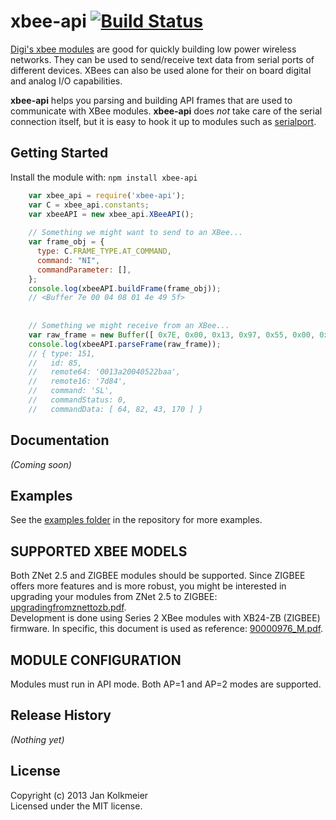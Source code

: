 # xbee-api [![Build Status](https://secure.travis-ci.org/jouz/xbee-api.png?branch=master)](http://travis-ci.org/jouz/xbee-api)

[Digi's xbee modules](http://www.digi.com/xbee) are good for quickly building low power wireless networks. They can be used to send/receive text data from serial ports of different devices. XBees can also be used alone for their on board digital and analog I/O capabilities.

**xbee-api** helps you parsing and building API frames that are used to communicate with XBee modules. **xbee-api** does *not* take care of the serial connection itself, but it is easy to hook it up to modules such as [serialport](https://github.com/voodootikigod/node-serialport/).



## Getting Started
Install the module with: `npm install xbee-api`

```javascript
	var xbee_api = require('xbee-api');
	var C = xbee_api.constants;
	var xbeeAPI = new xbee_api.XBeeAPI();
	
	// Something we might want to send to an XBee...
	var frame_obj = {
	  type: C.FRAME_TYPE.AT_COMMAND,
	  command: "NI",
	  commandParameter: [],
	};
	console.log(xbeeAPI.buildFrame(frame_obj));
	// <Buffer 7e 00 04 08 01 4e 49 5f>
	
	
	// Something we might receive from an XBee...
	var raw_frame = new Buffer([ 0x7E, 0x00, 0x13, 0x97, 0x55, 0x00, 0x13, 0xA2, 0x00, 0x40, 0x52, 0x2B, 0xAA, 0x7D, 0x84, 0x53, 0x4C, 0x00, 0x40, 0x52, 0x2B, 0xAA, 0xF0 ]);
	console.log(xbeeAPI.parseFrame(raw_frame));
	// { type: 151,
	//   id: 85,
	//   remote64: '0013a20040522baa',
	//   remote16: '7d84',
	//   command: 'SL',
	//   commandStatus: 0,
	//   commandData: [ 64, 82, 43, 170 ] }
```

## Documentation
_(Coming soon)_

## Examples
See the [examples folder](https://github.com/jouz/xbee-api/tree/master/examples) in the repository for more examples.

## SUPPORTED XBEE MODELS

Both ZNet 2.5 and ZIGBEE modules should be supported. Since ZIGBEE offers more features and is more robust, you might be interested in upgrading your modules from ZNet 2.5 to ZIGBEE: [upgradingfromznettozb.pdf](ftp://ftp1.digi.com/support/documentation/upgradingfromznettozb.pdf).  
Development is done using Series 2 XBee modules with XB24-ZB (ZIGBEE) firmware. In specific, this document is used as reference: [90000976_M.pdf](http://ftp1.digi.com/support/documentation/90000976_M.pdf "http://ftp1.digi.com/support/documentation/90000976_M.pdf").


## MODULE CONFIGURATION

Modules must run in API mode. Both AP=1 and AP=2 modes are supported.


## Release History
_(Nothing yet)_

## License
Copyright (c) 2013 Jan Kolkmeier  
Licensed under the MIT license.
